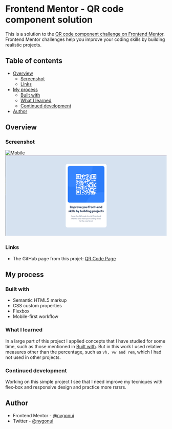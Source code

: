# Frontend Mentor - QR code component solution

This is a solution to the [QR code component challenge on Frontend Mentor](https://www.frontendmentor.io/challenges/qr-code-component-iux_sIO_H). Frontend Mentor challenges help you improve your coding skills by building realistic projects. 

## Table of contents

- [Overview](#overview)
  - [Screenshot](#screenshot)
  - [Links](#links)
- [My process](#my-process)
  - [Built with](#built-with)
  - [What I learned](#what-i-learned)
  - [Continued development](#continued-development)
- [Author](#author)


## Overview

### Screenshot

![Mobile](./images/screenshot/screenshot-mobile.png)
![Desktop](./images/screenshot/screenshot-desktop.png)

### Links

- The GitHub page from this projet: [QR Code Page](https://nygonui.github.io/qr-code-component-main/)

## My process

### Built with

- Semantic HTML5 markup
- CSS custom properties
- Flexbox
- Mobile-first workflow

### What I learned

In a large part of this project I applied concepts that I have studied for some time, such as those mentioned in [Built with](#built-with). But in this work I used relative measures other than the percentage, such as `vh, vw and rem`, which I had not used in other projects.
### Continued development

Working on this simple project I see that I need improve my tecniques with flex-box and responsive design and practice more rsrsrs.

## Author

- Frontend Mentor - [@nygonui](https://www.frontendmentor.io/profile/nygonui)
- Twitter - [@nygonui](https://twitter.com/nygonui)

